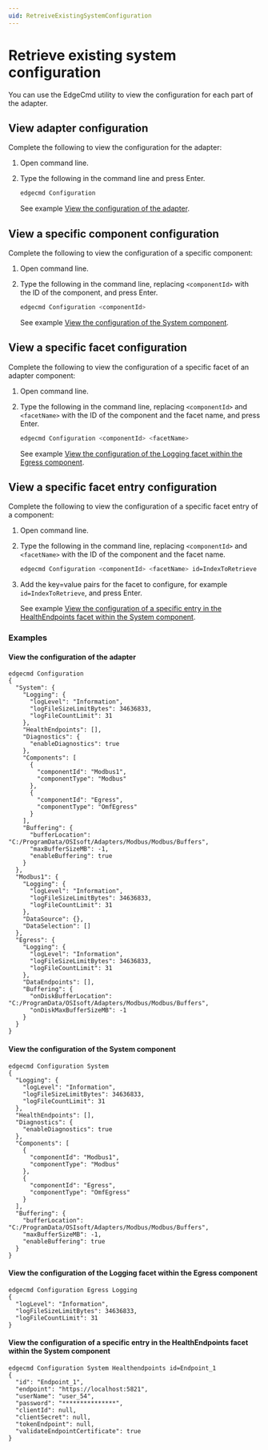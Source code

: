 ```yaml
---
uid: RetreiveExistingSystemConfiguration
---
```


# Retrieve existing system configuration

You can use the EdgeCmd utility to view the configuration for each part of the adapter.

## View adapter configuration

Complete the following to view the configuration for the adapter:

1. Open command line.
2. Type the following in the command line and press Enter.

   ```bash
   edgecmd Configuration
   ```
   See example [View the configuration of the adapter](#view-the-configuration-of-the-adapter).
  
  
## View a specific component configuration

Complete the following to view the configuration of a specific component:

1. Open command line.
2. Type the following in the command line, replacing `<componentId>` with the ID of the component, and press Enter.

   ```bash
   edgecmd Configuration <componentId>
   ```
   
   See example [View the configuration of the System component](#view-the-configuration-of-the-system-component).

## View a specific facet configuration

Complete the following to view the configuration of a specific facet of an adapter component:

1. Open command line.
2. Type the following in the command line, replacing `<componentId>` and `<facetName>` with the ID of the component and the facet name, and press Enter.

   ```bash
   edgecmd Configuration <componentId> <facetName>
   ```
   See example [View the configuration of the Logging facet within the Egress component](#view-the-configuration-of-the-logging-facet-within-the-egress-component).
   
## View a specific facet entry configuration

Complete the following to view the configuration of a specific facet entry of a component:

1. Open command line.
2. Type the following in the command line, replacing `<componentId>` and `<facetName>` with the ID of the component and the facet name.

   ```bash
   edgecmd Configuration <componentId> <facetName> id=IndexToRetrieve
   ```

3. Add the key=value pairs for the facet to configure, for example `id=IndexToRetrieve`, and press Enter.

   See example [View the configuration of a specific entry in the HealthEndpoints facet within the System component](#view-the-configuration-of-a-specific-entry-in-the-healthendpoints-facet-within-the-system-component).

### Examples

#### View the configuration of the adapter

```
edgecmd Configuration
{
  "System": {
    "Logging": {
      "logLevel": "Information",
      "logFileSizeLimitBytes": 34636833,
      "logFileCountLimit": 31
    },
    "HealthEndpoints": [],
    "Diagnostics": {
      "enableDiagnostics": true
    },
    "Components": [
      {
        "componentId": "Modbus1",
        "componentType": "Modbus"
      },
      {
        "componentId": "Egress",
        "componentType": "OmfEgress"
      }
    ],
    "Buffering": {
      "bufferLocation": "C:/ProgramData/OSIsoft/Adapters/Modbus/Modbus/Buffers",
      "maxBufferSizeMB": -1,
      "enableBuffering": true
    }
  },
  "Modbus1": {
    "Logging": {
      "logLevel": "Information",
      "logFileSizeLimitBytes": 34636833,
      "logFileCountLimit": 31
    },
    "DataSource": {},
    "DataSelection": []
  },
  "Egress": {
    "Logging": {
      "logLevel": "Information",
      "logFileSizeLimitBytes": 34636833,
      "logFileCountLimit": 31
    },
    "DataEndpoints": [],
    "Buffering": {
      "onDiskBufferLocation": "C:/ProgramData/OSIsoft/Adapters/Modbus/Modbus/Buffers",
      "onDiskMaxBufferSizeMB": -1
    }
  }
}
```

#### View the configuration of the System component

```
edgecmd Configuration System
{
  "Logging": {
    "logLevel": "Information",
    "logFileSizeLimitBytes": 34636833,
    "logFileCountLimit": 31
  },
  "HealthEndpoints": [],
  "Diagnostics": {
    "enableDiagnostics": true
  },
  "Components": [
    {
      "componentId": "Modbus1",
      "componentType": "Modbus"
    },
    {
      "componentId": "Egress",
      "componentType": "OmfEgress"
    }
  ],
  "Buffering": {
    "bufferLocation": "C:/ProgramData/OSIsoft/Adapters/Modbus/Modbus/Buffers",
    "maxBufferSizeMB": -1,
    "enableBuffering": true
  }
}
```

#### View the configuration of the Logging facet within the Egress component

```
edgecmd Configuration Egress Logging
{
  "logLevel": "Information",
  "logFileSizeLimitBytes": 34636833,
  "logFileCountLimit": 31
}
```

#### View the configuration of a specific entry in the HealthEndpoints facet within the System component

```
edgecmd Configuration System Healthendpoints id=Endpoint_1
{
  "id": "Endpoint_1",
  "endpoint": "https://localhost:5821",
  "userName": "user_54",
  "password": "***************",
  "clientId": null,
  "clientSecret": null,
  "tokenEndpoint": null,
  "validateEndpointCertificate": true
}
```
